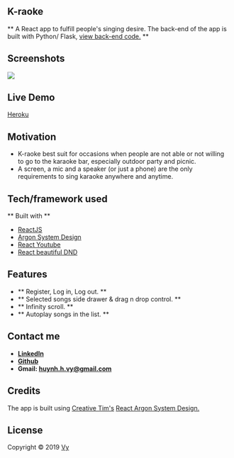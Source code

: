 ## K-raoke

** A React app to fulfill people's singing desire. The back-end of the app is built with Python/ Flask, [view back-end code.](https://github.com/huynhhoangvy/flask-karaoke) **

## Screenshots

![](https://i.imgur.com/SSco3c0.png)

## Live Demo

[Heroku](https://k-raoke.herokuapp.com/)

## Motivation

* K-raoke best suit for occasions when people are not able or not willing to go to the karaoke bar, especially outdoor party and picnic.
* A screen, a mic and a speaker (or just a phone) are the only requirements to sing karaoke anywhere and anytime.


## Tech/framework used

** Built with **
- [ReactJS](https://reactjs.org/)
- [Argon System Design](https://www.creative-tim.com/product/argon-design-system-react)
- [React Youtube](https://www.npmjs.com/package/react-youtube)
- [React beautiful DND](https://www.npmjs.com/package/react-beautiful-dnd)

## Features

* ** Register, Log in, Log out. **
* ** Selected songs side drawer & drag n drop control. **
* ** Infinity scroll. **
* ** Autoplay songs in the list. **

## Contact me

* **[LinkedIn](https://www.linkedin.com/in/vy-huynh-hoang-1a6649156/)**
* **[Github](https://github.com/huynhhoangvy/)**
* **Gmail: huynh.h.vy@gmail.com**

## Credits

The app is built using [Creative Tim's](https://www.creative-tim.com/) [React Argon System Design.](https://www.creative-tim.com/product/argon-design-system-react)

## License
Copyright © 2019 [Vy](#)